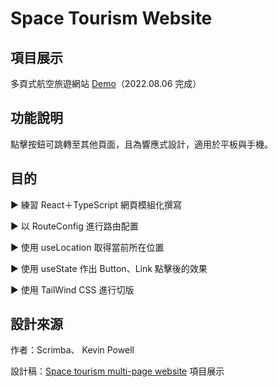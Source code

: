 # Space Tourism Website

## 項目展示
多頁式航空旅遊網站 [Demo](https://space-tourism-website-kir4che.vercel.app)（2022.08.06 完成）


## 功能說明
點擊按鈕可跳轉至其他頁面，且為響應式設計，適用於平板與手機。


## 目的
► 練習 React＋TypeScript 網頁模組化撰寫

► 以 RouteConfig 進行路由配置

► 使用 useLocation 取得當前所在位置

► 使用 useState 作出 Button、Link 點擊後的效果

► 使用 TailWind CSS 進行切版


## 設計來源
作者：Scrimba、 Kevin Powell

設計稿：[Space tourism multi-page website](https://www.frontendmentor.io/challenges/space-tourism-multipage-website-gRWj1URZ3)
項目展示
